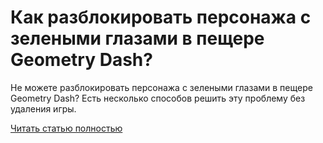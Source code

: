 # Как разблокировать персонажа с зелеными глазами в пещере Geometry Dash?



Не можете разблокировать персонажа с зелеными глазами в пещере Geometry Dash? Есть несколько способов решить эту проблему без удаления игры.

[Читать статью полностью](https://xyberbara.com/gaming/personazh-s-zelenymi-glazami-v-peshchere-geometry-dash/)

